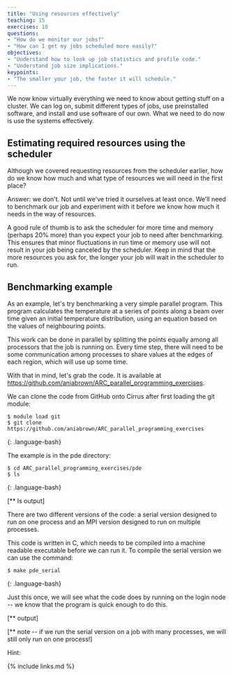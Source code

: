 ```yaml
---
title: "Using resources effectively"
teaching: 15
exercises: 10
questions:
- "How do we monitor our jobs?"
- "How can I get my jobs scheduled more easily?" 
objectives:
- "Understand how to look up job statistics and profile code."
- "Understand job size implications."
keypoints:
- "The smaller your job, the faster it will schedule."
---
```


We now know virtually everything we need to know about getting stuff on a cluster. We can log on,
submit different types of jobs, use preinstalled software, and install and use software of our own.
What we need to do now is use the systems effectively.

## Estimating required resources using the scheduler

Although we covered requesting resources from the scheduler earlier, how do we know how much and
what type of resources we will need in the first place?

Answer: we don't. Not until we've tried it ourselves at least once. We'll need to benchmark our job
and experiment with it before we know how much it needs in the way of resources.

A good rule of thumb is to ask the scheduler for more time and memory (perhaps 20% more) than you expect your job to need after benchmarking. This ensures that minor fluctuations in run time or memory use will not result in your job being canceled by the scheduler. Keep in mind that the more resources you ask for, the longer your job will wait in the scheduler to run. 

## Benchmarking example

As an example, let's try benchmarking a very simple parallel program. This program calculates the temperature at a series of points along a beam over time given an initial temperature distribution, using an equation based on the values of neighbouring points. 

This work can be done in parallel by splitting the points equally among all processors that the job is running on. Every time step, there will need to be some communication among processes to share values at the edges of each region, which will use up some time.  

With that in mind, let's grab the code. It is available at https://github.com/aniabrown/ARC_parallel_programming_exercises. 

We can clone the code from GitHub onto Cirrus after first loading the git module:

```
$ module load git
$ git clone https://github.com/aniabrown/ARC_parallel_programming_exercises
```
{: .language-bash}

The example is in the pde directory:
```
$ cd ARC_parallel_programming_exercises/pde
$ ls
```
{: .language-bash}

[** ls output]

There are two different versions of the code: a serial version designed to run on one process and an MPI version designed to run on multiple processes. 

This code is written in C, which needs to be compiled into a machine readable executable before we can run it. To compile the serial version we can use the command:

```
$ make pde_serial
```
{: .language-bash}

Just this once, we will see what the code does by running on the login node -- we know that the program is quick enough to do this. 

[** output]

[** note -- if we run the serial version on a job with many processes, we will still only run on one process!]


Hint: 

{% include links.md %}
